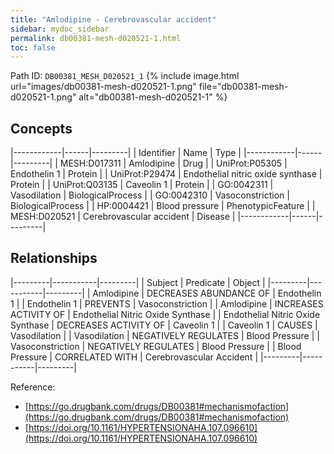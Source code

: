 ```yaml
---
title: "Amlodipine - Cerebrovascular accident"
sidebar: mydoc_sidebar
permalink: db00381-mesh-d020521-1.html
toc: false 
---
```



Path ID: `DB00381_MESH_D020521_1`
{% include image.html url="images/db00381-mesh-d020521-1.png" file="db00381-mesh-d020521-1.png" alt="db00381-mesh-d020521-1" %}

## Concepts

|------------|------|---------|
| Identifier | Name | Type    |
|------------|------|---------|
| MESH:D017311 | Amlodipine | Drug |
| UniProt:P05305 | Endothelin 1 | Protein |
| UniProt:P29474 | Endothelial nitric oxide synthase | Protein |
| UniProt:Q03135 | Caveolin 1 | Protein |
| GO:0042311 | Vasodilation | BiologicalProcess |
| GO:0042310 | Vasoconstriction | BiologicalProcess |
| HP:0004421 | Blood pressure | PhenotypicFeature |
| MESH:D020521 | Cerebrovascular accident | Disease |
|------------|------|---------|

## Relationships

|---------|-----------|---------|
| Subject | Predicate | Object  |
|---------|-----------|---------|
| Amlodipine | DECREASES ABUNDANCE OF | Endothelin 1 |
| Endothelin 1 | PREVENTS | Vasoconstriction |
| Amlodipine | INCREASES ACTIVITY OF | Endothelial Nitric Oxide Synthase |
| Endothelial Nitric Oxide Synthase | DECREASES ACTIVITY OF | Caveolin 1 |
| Caveolin 1 | CAUSES | Vasodilation |
| Vasodilation | NEGATIVELY REGULATES | Blood Pressure |
| Vasoconstriction | NEGATIVELY REGULATES | Blood Pressure |
| Blood Pressure | CORRELATED WITH | Cerebrovascular Accident |
|---------|-----------|---------|

Reference: 
  - [https://go.drugbank.com/drugs/DB00381#mechanismofaction](https://go.drugbank.com/drugs/DB00381#mechanismofaction)
  - [https://doi.org/10.1161/HYPERTENSIONAHA.107.096610](https://doi.org/10.1161/HYPERTENSIONAHA.107.096610)
